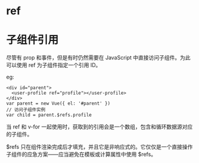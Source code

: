 

ref
====


# 子组件引用

尽管有 prop 和事件，但是有时仍然需要在 JavaScript 中直接访问子组件。为此可以使用 ref 为子组件指定一个引用 ID。

eg:

```
<div id="parent">
  <user-profile ref="profile"></user-profile>
</div>
var parent = new Vue({ el: '#parent' })
// 访问子组件实例
var child = parent.$refs.profile
```

当 ref 和 v-for 一起使用时，获取到的引用会是一个数组，包含和循环数据源对应的子组件。

$refs 只在组件渲染完成后才填充，并且它是非响应式的。它仅仅是一个直接操作子组件的应急方案——应当避免在模板或计算属性中使用 $refs。